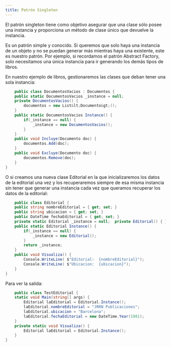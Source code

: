```yaml
---
title: Patrón Singleton
---
```


El patrón singleton tiene como objetivo asegurar que una clase sólo posee una instancia y proporciona un método de clase único que devuelve la instancia.

Es un patrón simple y conocido. Si queremos que solo haya una instancia de un objeto y no se puedan generar más mientras haya una existente, este es nuestro patrón. Por ejemplo, si recordamos el patrón Abstract Factory, solo necesitamos una única instancia para ir generando los demás tipos de libros.

En nuestro ejemplo de libros, gestionaremos las clases que deban tener una sola instancia:
~~~csharp
    public class DocumentosVacios : Documentos {
    public static DocumentosVacios _instance = null;
    private DocumentosVacios() {
        documentos = new List&lt;Documento&gt;();
    }
    public static DocumentosVacios Instance() {
        if(_instance == null) {
            _instance = new DocumentosVacios();
        }
    }
    public void Incluye(Documento doc) {
        documentos.Add(doc);
    }
    public void Excluye(Documento doc) {
        documentos.Remove(doc);
    }
}
~~~

O si creamos una nueva clase Editorial en la que inicializaremos los datos de la editorial una vez y los recuperaremos siempre de esa misma instancia sin tener que generar una instancia cada vez que queramos recuperar los datos de la editorial:
~~~csharp
    public class Editorial {
    public string nombreEditorial = { get; set; }
    public string ubicacion = { get; set; }
    public DateTime fechaEditorial = { get; set; }
    private static Editorial _instance = null;  private Editorial() { }
    public static Editorial Instance() {
        if(_instance == null) {
            _instance = new Editorial();
        }
        return _instance;
    }
    public void Visualiza() {
        Console.WriteLine( $"Editorial:  {nombreEditorial}");
        Console.WriteLine( $"Ubicacion:  {ubicacion}");
    }
}
~~~

Para ver la salida:

~~~csharp
    public class TestEditorial {
    static void Main(string[] args) {
        Editorial laEditorial = Editorial.Instance();
        laEditorial.nombreEditorial = "JRRN Publicaciones";
        laEditorial.ubicacion = "Barcelona";
        laEditorial.fechaEditorial = new DateTime.Year(1981);
    }
    private static void Visualiza() {
        Editorial laEditorial = Editorial.Instance();
    }
}
~~~
